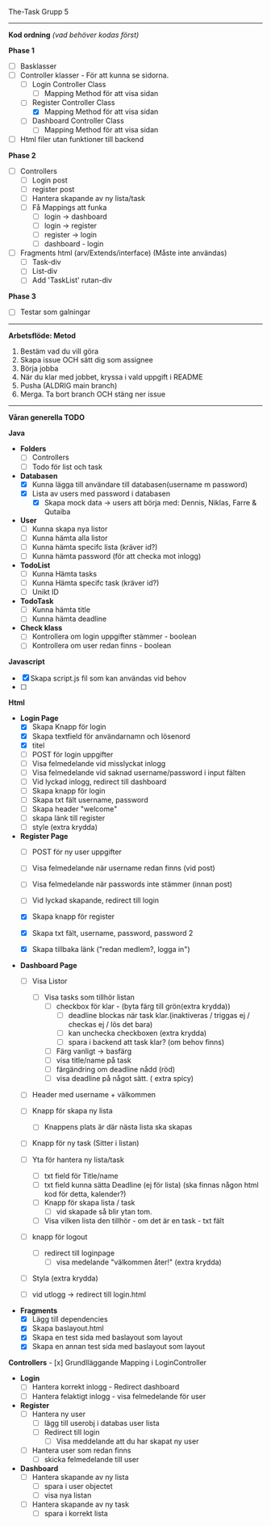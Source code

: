 The-Task Grupp 5


_______________________
**Kod ordning** *(vad behöver kodas först)*

**Phase 1**

- [ ] Basklasser
- [ ] Controller klasser - För att kunna se sidorna.
    - [ ] Login Controller Class
        - [ ] Mapping Method för att visa sidan
    - [ ] Register Controller Class
        - [x] Mapping Method för att visa sidan
    - [ ] Dashboard Controller Class
        - [ ] Mapping Method för att visa sidan
- [ ] Html filer utan funktioner till backend

**Phase 2**

- [ ] Controllers
    - [ ] Login post
    - [ ] register post
    - [ ] Hantera skapande av ny lista/task
    - [ ] Få Mappings att funka
        - [ ] login -> dashboard
        - [ ] login -> register
        - [ ] register -> login
        - [ ] dashboard - login
- [ ] Fragments html (arv/Extends/interface) (Måste inte användas)
    - [ ] Task-div
    - [ ] List-div
    - [ ] Add 'TaskList' rutan-div

**Phase 3**

- [ ] Testar som galningar

_______________________

**Arbetsflöde: Metod**

 1. Bestäm vad du vill göra
 2. Skapa issue OCH sätt dig som assignee
 3. Börja jobba
 4. När du klar med jobbet, kryssa i vald uppgift i README
 5. Pusha (ALDRIG main branch)
 6. Merga. Ta bort branch OCH stäng ner issue


_______________________

**Våran generella TODO**

**Java**

- **Folders**
    - [ ] Controllers
    - [ ] Todo för list och task

- **Databasen**
    - [x] Kunna lägga till användare till databasen(username m password)
    - [x] Lista av users med password i databasen
        - [x] Skapa mock data -> users att börja med: Dennis, Niklas, Farre & Qutaiba

- **User**
    - [ ] Kunna skapa nya listor
    - [ ] Kunna hämta alla listor
    - [ ] Kunna hämta specifc lista (kräver id?)
    - [ ] Kunna hämta password (för att checka mot inlogg)

- **TodoList**
    - [ ] Kunna Hämta tasks
    - [ ] Kunna Hämta specifc task (kräver id?)
    - [ ] Unikt ID

- **TodoTask**
    - [ ] Kunna hämta title
    - [ ] Kunna hämta deadline

- **Check klass**
    - [ ] Kontrollera om login uppgifter stämmer - boolean
    - [ ] Kontrollera om user redan finns - boolean

**Javascript**
- [x] Skapa script.js fil som kan användas vid behov
- [ ]

**Html**

- **Login Page**
    - [x] Skapa Knapp för login
    - [x] Skapa textfield för användarnamn och lösenord
    - [x] titel
    - [ ] POST för login uppgifter
    - [ ] Visa felmedelande vid misslyckat inlogg
    - [ ] Visa felmedelande vid saknad username/password i input fälten
    - [ ] Vid lyckad inlogg, redirect till dashboard
    - [ ] Skapa knapp för login
    - [ ] Skapa txt fält username, password
    - [ ] Skapa header "welcome"
    - [ ] skapa länk till register
    - [ ] style (extra krydda)

- **Register Page**
    - [ ] POST för ny user uppgifter
    - [ ] Visa felmedelande när username redan finns (vid post)
    - [ ] Visa felmedelande när passwords inte stämmer (innan post)
    - [ ] Vid lyckad skapande, redirect till login
    - [x] Skapa knapp för register
    - [x] Skapa txt fält, username, password, password 2
    - [x] Skapa tillbaka länk ("redan medlem?, logga in")


- **Dashboard Page**
    - [ ] Visa Listor
        - [ ] Visa tasks som tillhör listan
            - [ ] checkbox för klar - (byta färg till grön(extra krydda))
                - [ ] deadline blockas när task klar.(inaktiveras / triggas ej / checkas ej / lös det bara)
                - [ ] kan unchecka checkboxen (extra krydda)
                - [ ] spara i backend att task klar? (om behov finns)
            - [ ] Färg vanligt -> basfärg
            - [ ] visa title/name på task
            - [ ] färgändring om deadline nådd (röd)
            - [ ] visa deadline på något sätt. ( extra spicy)
    - [ ] Header med username + välkommen
    - [ ] Knapp för skapa ny lista
        - [ ] Knappens plats är där nästa lista ska skapas
    - [ ] Knapp för ny task (Sitter i listan)
    - [ ] Yta för hantera ny lista/task
        - [ ] txt field för Title/name
        - [ ] txt field kunna sätta Deadline (ej för lista) (ska finnas någon html kod för detta, kalender?)
        - [ ] Knapp för skapa lista / task
            - [ ] vid skapade så blir ytan tom.
        - [ ] Visa vilken lista den tillhör - om det är en task - txt fält
    - [ ] knapp för logout
        - [ ] redirect till loginpage
            - [ ] visa medelande "välkommen åter!" (extra krydda)
    - [ ] Styla (extra krydda)
    - [ ] vid utlogg -> redirect till login.html


- **Fragments**
    - [x] Lägg till dependencies
    - [x] Skapa baslayout.html
    - [x] Skapa en test sida med baslayout som layout
    - [x] Skapa en annan test sida med baslayout som layout

**Controllers**
    - [x] Grundlläggande Mapping i LoginController

- **Login**
    - [ ] Hantera korrekt inlogg - Redirect dashboard
    - [ ] Hantera felaktigt inlogg - visa felmedelande för user

- **Register**
    - [ ] Hantera ny user
        - [ ] lägg till userobj i databas user lista
        - [ ] Redirect till login
            - [ ] Visa meddelande att du har skapat ny user
    - [ ] Hantera user som redan finns
        - [ ] skicka felmedelande till user

- **Dashboard**
    - [ ] Hantera skapande av ny lista
        - [ ] spara i user objectet
        - [ ] visa nya listan
    - [ ] Hantera skapande av ny task
        - [ ] spara i korrekt lista